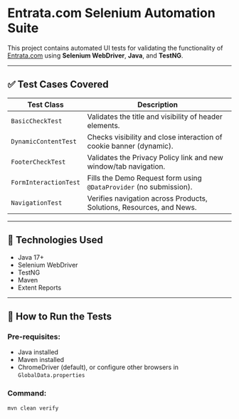# Entrata.com Selenium Automation Suite

This project contains automated UI tests for validating the functionality of [Entrata.com](https://www.entrata.com) using **Selenium WebDriver**, **Java**, and **TestNG**.

---

## ✅ Test Cases Covered

| Test Class             | Description                                                             |
|------------------------|-------------------------------------------------------------------------|
| `BasicCheckTest`       | Validates the title and visibility of header elements.                  |
| `DynamicContentTest`   | Checks visibility and close interaction of cookie banner (dynamic).     |
| `FooterCheckTest`      | Validates the Privacy Policy link and new window/tab navigation.        |
| `FormInteractionTest`  | Fills the Demo Request form using `@DataProvider` (no submission).      |
| `NavigationTest`       | Verifies navigation across Products, Solutions, Resources, and News.    |





---

## 🔧 Technologies Used

- Java 17+
- Selenium WebDriver
- TestNG
- Maven
- Extent Reports

---

## 🚀 How to Run the Tests

### Pre-requisites:
- Java installed
- Maven installed
- ChromeDriver (default), or configure other browsers in `GlobalData.properties`

### Command:
```bash
mvn clean verify
